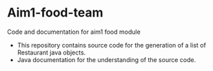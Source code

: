 # Aim1-food-team
Code and documentation for aim1 food module
 - This repository contains source code for the generation of a list of Restaurant java objects.
 - Java documentation for the understanding of the source code.
